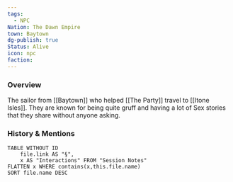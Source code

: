 ```yaml
---
tags:
  - NPC
Nation: The Dawn Empire
town: Baytown
dg-publish: true
Status: Alive
icon: npc
faction: 
---
```


### Overview
The sailor from [[Baytown]] who helped [[The Party]] travel to [[Itone Isles]]. They are known for being quite gruff and having a lot of Sex stories that they share without anyone asking. 

### History & Mentions
```dataview
TABLE WITHOUT ID
	file.link AS "§", 
	x AS "Interactions" FROM "Session Notes"
FLATTEN x WHERE contains(x,this.file.name) 
SORT file.name DESC
```
